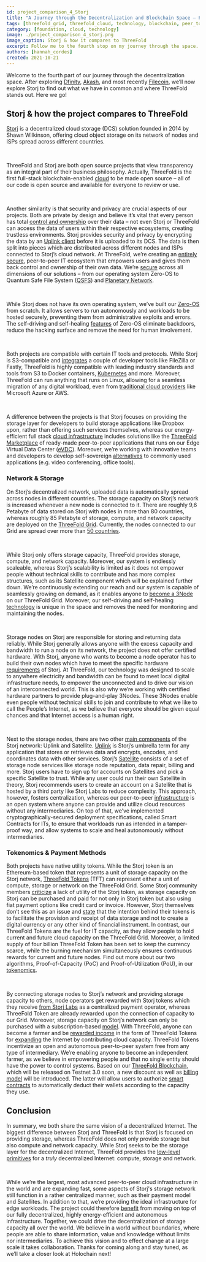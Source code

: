 ```yaml
---
id: project_comparison_4_Storj
title: "A Journey through the Decentralization and Blockchain Space – Part Four: Storj"
tags: [threefold_grid, threefold_cloud, technology, blockchain, peer_to_peer]
category: [foundation, cloud, technology]
image: ./project_comparison_4_storj.png
image_caption: Storj & how it compares to ThreeFold
excerpt: Follow me to the fourth stop on my journey through the space. This time, we’re looking into Storj!
authors: [hannah_cordes]
created: 2021-10-21
---
```


Welcome to the fourth part of our journey through the decentralization space. After exploring [Dfinity](https://threefold.io/blog/post/project_comparison_1_dfinity/), [Akash](https://threefold.io/blog/post/project_comparison_2_akash/), and most recently [Filecoin](https://threefold.io/blog/post/project_comparison_3_filecoin/), we’ll now explore Storj to find out what we have in common and where ThreeFold stands out. Here we go!

## Storj & how the project compares to ThreeFold

[Storj](https://www.storj.io) is a decentralized cloud storage (DCS) solution founded in 2014 by Shawn Wilkinson, offering cloud object storage on its network of nodes and ISPs spread across different countries.

<br/>

ThreeFold and Storj are both open source projects that view transparency as an integral part of their business philosophy. Actually, ThreeFold is the first full-stack blockchain-enabled [cloud](https://cloud.threefold.io/) to be made open source – all of our code is open source and available for everyone to review or use. 

<br/>

Another similarity is that security and privacy are crucial aspects of our projects. Both are private by design and believe it’s vital that every person has total [control and ownership](https://threefold.io/blog/post/threefold_data_sovereignty/) over their data – not even Storj or ThreeFold can access the data of users within their respective ecosystems, creating trustless environments. Storj provides security and privacy by encrypting the data by an [Uplink client](https://docs.storj.io/dcs/concepts/overview) before it is uploaded to its DCS. The data is then split into pieces which are distributed across different nodes and ISPs connected to Storj’s cloud network. At ThreeFold, we’re creating an [entirely secure](https://forum.threefold.io/t/critical-security-updates-for-apple-and-google-underline-need-for-secure-it-ecosystem/1271), peer-to-peer IT ecosystem that empowers users and gives them back control and ownership of their own data. We’re [secure](https://library.threefold.me/info/threefold#/tfgrid/threefold__usp_secure?id=network-security) across all dimensions of our solutions – from our operating system Zero-OS to Quantum Safe File System ([QSFS](https://threefold.io/tech/zdbfs)) and [Planetary Network](https://threefold.io/tech/planetary-network). 

<br/>

While Storj does not have its own operating system, we’ve built our [Zero-OS](https://www2.threefold.io/tech/tech/zero-os) from scratch. It allows servers to run autonomously and workloads to be hosted securely, preventing them from administrative exploits and errors. The self-driving and self-healing [features](https://threefold.io/blog/post/zero_os_blog/) of Zero-OS eliminate backdoors, reduce the hacking surface and remove the need for human involvement.

<br/>

Both projects are compatible with certain IT tools and protocols. While Storj is  S3-compatible and [integrates](https://www.storj.io/integrations) a couple of developer tools like FileZilla or Fastly, ThreeFold is highly compatible with leading industry standards and tools from S3 to Docker containers, [Kubernetes](https://forum.threefold.io/t/grid-utilization-plan-part-one/1157) and more. Moreover, ThreeFold can run anything that runs on Linux, allowing for a seamless migration of any digital workload, even from [traditional cloud providers](https://threefold.io/blog/post/threefold_cloud_vs_centralized_providers_like_aws_azure/) like Microsoft Azure or AWS. 

<br/>

A difference between the projects is that Storj focuses on providing the storage layer for developers to build storage applications like Dropbox upon, rather than offering such services themselves, whereas our energy-efficient full stack [cloud infrastructure](https://cloud.threefold.io/) includes solutions like the [ThreeFold Marketplace](https://threefold.io/marketplace) of ready-made peer-to-peer applications that runs on our Edge Virtual Data Center ([eVDC](https://threefold.io/info/cloud#/cloud__evdc)). Moreover, we’re working with innovative teams and developers to develop self-sovereign [alternatives](https://threefold.io/blog/post/interview_with_jimber/) to commonly used applications (e.g. video conferencing, office tools).

### Network & Storage

On Storj’s decentralized network, uploaded data is automatically spread across nodes in different countries. The storage capacity on Storj’s network is increased whenever a new node is connected to it. There are roughly 9,6 Petabyte of data stored on Storj with nodes in more than 80 countries, whereas roughly 85 Petabyte of storage, compute, and network capacity are deployed on the [ThreeFold Grid](https://threefold.io/grid). Currently, the nodes connected to our Grid are spread over more than [50 countries](https://explorer.grid.tf).

<br/>

While Storj only offers storage capacity, ThreeFold provides storage, compute, and network capacity. Moreover, our system is endlessly scaleable, whereas Storj’s scalability is limited as it does not empower people without technical skills to contribute and has more complex structures, such as its Satellite component which will be explained further down. We’re continuously extending our reach and our system is capable of seamlessly growing on demand, as it enables anyone to [become a 3Node](https://farming.threefold.io/farm) on our ThreeFold Grid. Moreover, our self-driving and self-healing [technology](https://threefold.io/tech) is unique in the space and removes the need for monitoring and maintaining the nodes.

<br/>

Storage nodes on Storj are responsible for storing and returning data reliably. While Storj generally allows anyone with the excess capacity and bandwidth to run a node on its network, the project does not offer certified hardware. With Storj, anyone who wants to become a node operator has to build their own nodes which have to meet the specific hardware [requirements](https://docs.storj.io/node/before-you-begin/prerequisites) of Storj. At ThreeFold, our technology was designed to scale to anywhere electricity and bandwidth can be found to meet local digital infrastructure needs, to empower the unconnected and to drive our vision of an interconnected world. This is also why we’re working with certified hardware partners to provide plug-and-play 3Nodes. These 3Nodes enable even people without technical skills to join and contribute to what we like to call the People’s Internet, as we believe that everyone should be given equal chances and that Internet access is a human right.

<br/>

Next to the storage nodes, there are two other [main components](https://docs.storj.io/dcs/concepts/overview) of the Storj network: Uplink and Satellite. [Uplink](https://docs.storj.io/dcs/concepts/definitions) is Storj’s umbrella term for any application that stores or retrieves data and encrypts, encodes, and coordinates data with other services. Storj’s [Satellite](https://docs.storj.io/dcs/concepts/satellite) consists of a set of storage node services like storage node reputation, data repair, billing and more. Storj users have to sign up for accounts on Satellites and pick a specific Satellite to trust. While any user could run their own Satellite in theory, Storj recommends users to create an account on a Satellite that is hosted by a third party like Storj Labs to reduce complexity. This approach, however, fosters centralization, whereas our peer-to-peer [infrastructure](https://smartereum.com/189750/threefold-is-audaciously-building-a-new-decentralized-internet/) is an open system where anyone can provide and utilize cloud resources without any intermediaries. On top of that, we’ve implemented cryptographically-secured deployment specifications, called Smart Contracts for ITs, to ensure that workloads run as intended in a tamper-proof way, and allow systems to scale and heal autonomously without intermediaries.

### Tokenomics & Payment Methods

Both projects have native utility tokens. While the Storj token is an Ethereum-based token that represents a unit of storage capacity on the Storj network, [ThreeFold Tokens](https://threefold.io/tft) (TFT) can represent either a unit of compute, storage or network on the ThreeFold Grid. Some Storj community members [criticize](https://forum.storj.io/t/the-elephant-in-the-room-where-is-the-storj-token-utility/12452) a lack of utility of the Storj token, as storage capacity on Storj can be purchased and paid for not only in Storj token but also using fiat payment options like credit card or invoice. However, Storj themselves don’t see this as an issue and [state](https://www.storj.io/blog/storj-token-balances-and-flows-report-q1-2021) that the intention behind their tokens is to facilitate the provision and receipt of data storage and not to create a digital currency or any other kind of financial instrument. In contrast, our ThreeFold Tokens are the fuel for IT capacity, as they allow people to hold current and future cloud capacity on the ThreeFold Grid. Moreover, a limited supply of four billion ThreeFold Token has been set to keep the currency scarce, while the burning mechanism simultaneously ensures continuous rewards for current and future nodes. Find out more about our two algorithms, Proof-of-Capacity (PoC) and Proof-of-Utilization (PoU), in our [tokenomics](https://library.threefold.me/info/threefold#/tokens/threefold__tokenomics).

<br/>

By connecting storage nodes to Storj’s network and providing storage capacity to others, node operators get rewarded with Storj tokens which they receive [from Storj Labs](https://www.storj.io/blog/storj-token-balances-and-flows-report-q2-2021) as a centralized payment operator, whereas ThreeFold Token are already rewarded upon the connection of capacity to our Grid. Moreover, storage capacity on Storj’s network can only be purchased with a subscription-based [model](https://www.storj.io/pricing). With ThreeFold, anyone can become a farmer and be [rewarded income](https://library.threefold.me/info/threefold#/tfgrid/farming/threefold__farming_reward) in the form of ThreeFold Tokens for [expanding](https://library.threefold.me/info/threefold#/tfgrid/farming/threefold__farming_intro) the Internet by contributing cloud capacity. ThreeFold Tokens incentivize an open and autonomous peer-to-peer system free from any type of intermediary. We’re enabling anyone to become an independent farmer, as we believe in empowering people and that no single entity should have the power to control systems. Based on our [ThreeFold Blockchain](https://threefold.io/tech/tf-chain), which will be released on Testnet 3.0 soon, a new discount as well as [billing model](https://forum.threefold.io/t/introducing-tf-chain-an-updated-billing-model/1277) will be introduced. The latter will allow users to authorize [smart contracts](https://threefold.io/tech/smart-contract) to automatically deduct their wallets according to the capacity they use.

## Conclusion

In summary, we both share the same vision of a decentralized Internet. The biggest difference between Storj and ThreeFold is that Storj is focused on providing storage, whereas ThreeFold does not only provide storage but also compute and network capacity. While Storj seeks to be the storage layer for the decentralized Internet, ThreeFold provides the [low-level primitives](https://threefold.io/blog/post/an_intro_to_the_threefold_grid/) for a *truly* decentralized Internet: compute, storage and network. 

<br/>

While we’re the largest, most advanced peer-to-peer cloud infrastructure in the world and are expanding fast, some aspects of Storj's storage network still function in a rather centralized manner, such as their payment model and Satellites. In addition to that, we’re providing the ideal infrastructure for edge workloads. The project could therefore [benefit](https://forum.threefold.io/t/threefold-is-the-substrate-for-decloud/1295) from moving on top of our fully decentralized, highly energy-efficient and autonomous infrastructure. Together, we could drive the decentralization of storage capacity all over the world. We believe in a world without boundaries, where people are able to share information, value and knowledge without limits nor intermediaries. To achieve this vision and to effect change at a large scale it takes collaboration. Thanks for coming along and stay tuned, as we’ll take a closer look at Holochain next!
